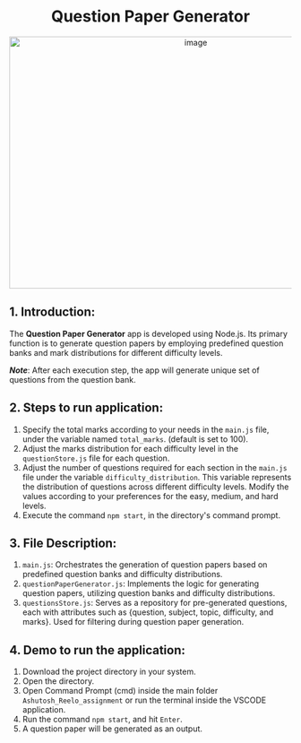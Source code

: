 # <div align="center">Question Paper Generator</div>

<div align="center">
  <img src="https://github.com/Ashutosh0120/Question-Paper-Generator/assets/24804042/4aa25aba-b809-441e-9cb0-f9ef76471f3e" alt="image" width="650" height="450">
</div>

## 1. Introduction:
The **Question Paper Generator** app is developed using Node.js. Its primary function is to generate question papers by employing predefined question banks and mark distributions for different difficulty levels.

**_Note_**: After each execution step, the app will generate unique set of questions from the question bank.

## 2. Steps to run application:
1. Specify the total marks according to your needs in the `main.js` file, under the variable named `total_marks`. (default is set to 100).
2. Adjust the marks distribution for each difficulty level in the `questionStore.js` file for each question.
3. Adjust the number of questions required for each section in the `main.js` file under the variable `difficulty_distribution`. This variable represents the distribution of questions across different difficulty levels. Modify the values according to your preferences for the easy, medium, and hard levels.
4. Execute the command `npm start`, in the directory's command prompt.

## 3. File Description:
1. `main.js`: Orchestrates the generation of question papers based on predefined question banks and difficulty distributions.
2. `questionPaperGenerator.js`: Implements the logic for generating question papers, utilizing question banks and difficulty distributions.
3. `questionsStore.js`: Serves as a repository for pre-generated questions, each with attributes such as {question, subject, topic, difficulty, and marks}. Used for filtering during question paper generation.

## 4. Demo to run the application:
1. Download the project directory in your system.
2. Open the directory.
3. Open Command Prompt (cmd) inside the main folder `Ashutosh_Reelo_assignment` or run the terminal inside the VSCODE application.
4. Run the command `npm start`, and hit `Enter`.
5. A question paper will be generated as an output.
